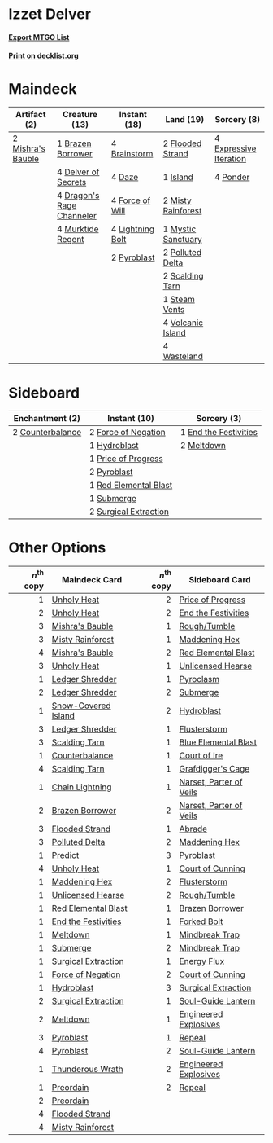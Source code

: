 # Izzet Delver

#### [Export MTGO List](../collection/Izzet%20Delver/Izzet%20Delver.txt)
#### [Print on decklist.org](http://decklist.org/?deckmain=4%09Brainstorm%0A1%09Brazen%20Borrower%0A4%09Daze%0A4%09Delver%20of%20Secrets%0A4%09Dragon's%20Rage%20Channeler%0A4%09Expressive%20Iteration%0A2%09Flooded%20Strand%0A4%09Force%20of%20Will%0A1%09Island%0A4%09Lightning%20Bolt%0A2%09Mishra's%20Bauble%0A2%09Misty%20Rainforest%0A4%09Murktide%20Regent%0A1%09Mystic%20Sanctuary%0A2%09Polluted%20Delta%0A4%09Ponder%0A2%09Pyroblast%0A2%09Scalding%20Tarn%0A1%09Steam%20Vents%0A4%09Volcanic%20Island%0A4%09Wasteland&deckside=2%09Counterbalance%0A1%09End%20the%20Festivities%0A2%09Force%20of%20Negation%0A1%09Hydroblast%0A2%09Meltdown%0A1%09Price%20of%20Progress%0A2%09Pyroblast%0A1%09Red%20Elemental%20Blast%0A1%09Submerge%0A2%09Surgical%20Extraction)
# Maindeck

|                                        Artifact (2)                                        |                                           Creature (13)                                            |                                      Instant (18)                                      |                                          Land (19)                                          |                                           Sorcery (8)                                           |
|--------------------------------------------------------------------------------------------|----------------------------------------------------------------------------------------------------|----------------------------------------------------------------------------------------|---------------------------------------------------------------------------------------------|-------------------------------------------------------------------------------------------------|
|2 [Mishra's Bauble](http://gatherer.wizards.com/Pages/Card/Details.aspx?multiverseid=122122)|1 [Brazen Borrower](http://gatherer.wizards.com/Pages/Card/Details.aspx?multiverseid=473001)        |4 [Brainstorm](http://gatherer.wizards.com/Pages/Card/Details.aspx?multiverseid=3897)   |2 [Flooded Strand](http://gatherer.wizards.com/Pages/Card/Details.aspx?multiverseid=405098)  |4 [Expressive Iteration](http://gatherer.wizards.com/Pages/Card/Details.aspx?multiverseid=513678)|
|                                                                                            |4 [Delver of Secrets](http://gatherer.wizards.com/Pages/Card/Details.aspx?multiverseid=226749)      |4 [Daze](http://gatherer.wizards.com/Pages/Card/Details.aspx?multiverseid=189255)       |1 [Island](http://gatherer.wizards.com/Pages/Card/Details.aspx?multiverseid=439857)          |4 [Ponder](http://gatherer.wizards.com/Pages/Card/Details.aspx?multiverseid=451051)              |
|                                                                                            |4 [Dragon's Rage Channeler](http://gatherer.wizards.com/Pages/Card/Details.aspx?multiverseid=522197)|4 [Force of Will](http://gatherer.wizards.com/Pages/Card/Details.aspx?multiverseid=3107)|2 [Misty Rainforest](http://gatherer.wizards.com/Pages/Card/Details.aspx?multiverseid=405102)|                                                                                                 |
|                                                                                            |4 [Murktide Regent](http://gatherer.wizards.com/Pages/Card/Details.aspx?multiverseid=522128)        |4 [Lightning Bolt](http://gatherer.wizards.com/Pages/Card/Details.aspx?multiverseid=806)|1 [Mystic Sanctuary](http://gatherer.wizards.com/Pages/Card/Details.aspx?multiverseid=473209)|                                                                                                 |
|                                                                                            |                                                                                                    |2 [Pyroblast](http://gatherer.wizards.com/Pages/Card/Details.aspx?multiverseid=4083)    |2 [Polluted Delta](http://gatherer.wizards.com/Pages/Card/Details.aspx?multiverseid=405104)  |                                                                                                 |
|                                                                                            |                                                                                                    |                                                                                        |2 [Scalding Tarn](http://gatherer.wizards.com/Pages/Card/Details.aspx?multiverseid=405107)   |                                                                                                 |
|                                                                                            |                                                                                                    |                                                                                        |1 [Steam Vents](http://gatherer.wizards.com/Pages/Card/Details.aspx?multiverseid=405109)     |                                                                                                 |
|                                                                                            |                                                                                                    |                                                                                        |4 [Volcanic Island](http://gatherer.wizards.com/Pages/Card/Details.aspx?multiverseid=887)    |                                                                                                 |
|                                                                                            |                                                                                                    |                                                                                        |4 [Wasteland](http://gatherer.wizards.com/Pages/Card/Details.aspx?multiverseid=413790)       |                                                                                                 |


# Sideboard

|                                      Enchantment (2)                                      |                                          Instant (10)                                          |                                          Sorcery (3)                                           |
|-------------------------------------------------------------------------------------------|------------------------------------------------------------------------------------------------|------------------------------------------------------------------------------------------------|
|2 [Counterbalance](http://gatherer.wizards.com/Pages/Card/Details.aspx?multiverseid=121159)|2 [Force of Negation](http://gatherer.wizards.com/Pages/Card/Details.aspx?multiverseid=464001)  |1 [End the Festivities](http://gatherer.wizards.com/Pages/Card/Details.aspx?multiverseid=541010)|
|                                                                                           |1 [Hydroblast](http://gatherer.wizards.com/Pages/Card/Details.aspx?multiverseid=3915)           |2 [Meltdown](http://gatherer.wizards.com/Pages/Card/Details.aspx?multiverseid=10466)            |
|                                                                                           |1 [Price of Progress](http://gatherer.wizards.com/Pages/Card/Details.aspx?multiverseid=413683)  |                                                                                                |
|                                                                                           |2 [Pyroblast](http://gatherer.wizards.com/Pages/Card/Details.aspx?multiverseid=4083)            |                                                                                                |
|                                                                                           |1 [Red Elemental Blast](http://gatherer.wizards.com/Pages/Card/Details.aspx?multiverseid=814)   |                                                                                                |
|                                                                                           |1 [Submerge](http://gatherer.wizards.com/Pages/Card/Details.aspx?multiverseid=21296)            |                                                                                                |
|                                                                                           |2 [Surgical Extraction](http://gatherer.wizards.com/Pages/Card/Details.aspx?multiverseid=397706)|                                                                                                |


# Other Options

|*n*<sup>th</sup> copy|                                        Maindeck Card                                         |*n*<sup>th</sup> copy|                                          Sideboard Card                                          |
|--------------------:|----------------------------------------------------------------------------------------------|--------------------:|--------------------------------------------------------------------------------------------------|
|                    1|[Unholy Heat](http://gatherer.wizards.com/Pages/Card/Details.aspx?multiverseid=522221)        |                    2|[Price of Progress](http://gatherer.wizards.com/Pages/Card/Details.aspx?multiverseid=413683)      |
|                    2|[Unholy Heat](http://gatherer.wizards.com/Pages/Card/Details.aspx?multiverseid=522221)        |                    2|[End the Festivities](http://gatherer.wizards.com/Pages/Card/Details.aspx?multiverseid=541010)    |
|                    3|[Mishra's Bauble](http://gatherer.wizards.com/Pages/Card/Details.aspx?multiverseid=122122)    |                    1|[Rough/Tumble](http://gatherer.wizards.com/Pages/Card/Details.aspx?multiverseid=376475)           |
|                    3|[Misty Rainforest](http://gatherer.wizards.com/Pages/Card/Details.aspx?multiverseid=405102)   |                    1|[Maddening Hex](http://gatherer.wizards.com/Pages/Card/Details.aspx?multiverseid=531937)          |
|                    4|[Mishra's Bauble](http://gatherer.wizards.com/Pages/Card/Details.aspx?multiverseid=122122)    |                    2|[Red Elemental Blast](http://gatherer.wizards.com/Pages/Card/Details.aspx?multiverseid=814)       |
|                    3|[Unholy Heat](http://gatherer.wizards.com/Pages/Card/Details.aspx?multiverseid=522221)        |                    1|[Unlicensed Hearse](http://gatherer.wizards.com/Pages/Card/Details.aspx?multiverseid=555447)      |
|                    1|[Ledger Shredder](http://gatherer.wizards.com/Pages/Card/Details.aspx?multiverseid=555247)    |                    1|[Pyroclasm](http://gatherer.wizards.com/Pages/Card/Details.aspx?multiverseid=129801)              |
|                    2|[Ledger Shredder](http://gatherer.wizards.com/Pages/Card/Details.aspx?multiverseid=555247)    |                    2|[Submerge](http://gatherer.wizards.com/Pages/Card/Details.aspx?multiverseid=21296)                |
|                    1|[Snow-Covered Island](http://gatherer.wizards.com/Pages/Card/Details.aspx?multiverseid=121130)|                    2|[Hydroblast](http://gatherer.wizards.com/Pages/Card/Details.aspx?multiverseid=3915)               |
|                    3|[Ledger Shredder](http://gatherer.wizards.com/Pages/Card/Details.aspx?multiverseid=555247)    |                    1|[Flusterstorm](http://gatherer.wizards.com/Pages/Card/Details.aspx?multiverseid=228255)           |
|                    3|[Scalding Tarn](http://gatherer.wizards.com/Pages/Card/Details.aspx?multiverseid=405107)      |                    1|[Blue Elemental Blast](http://gatherer.wizards.com/Pages/Card/Details.aspx?multiverseid=694)      |
|                    1|[Counterbalance](http://gatherer.wizards.com/Pages/Card/Details.aspx?multiverseid=121159)     |                    1|[Court of Ire](http://gatherer.wizards.com/Pages/Card/Details.aspx?multiverseid=497690)           |
|                    4|[Scalding Tarn](http://gatherer.wizards.com/Pages/Card/Details.aspx?multiverseid=405107)      |                    1|[Grafdigger's Cage](http://gatherer.wizards.com/Pages/Card/Details.aspx?multiverseid=278452)      |
|                    1|[Chain Lightning](http://gatherer.wizards.com/Pages/Card/Details.aspx?multiverseid=446139)    |                    1|[Narset, Parter of Veils](http://gatherer.wizards.com/Pages/Card/Details.aspx?multiverseid=460988)|
|                    2|[Brazen Borrower](http://gatherer.wizards.com/Pages/Card/Details.aspx?multiverseid=473001)    |                    2|[Narset, Parter of Veils](http://gatherer.wizards.com/Pages/Card/Details.aspx?multiverseid=460988)|
|                    3|[Flooded Strand](http://gatherer.wizards.com/Pages/Card/Details.aspx?multiverseid=405098)     |                    1|[Abrade](http://gatherer.wizards.com/Pages/Card/Details.aspx?multiverseid=430772)                 |
|                    3|[Polluted Delta](http://gatherer.wizards.com/Pages/Card/Details.aspx?multiverseid=405104)     |                    2|[Maddening Hex](http://gatherer.wizards.com/Pages/Card/Details.aspx?multiverseid=531937)          |
|                    1|[Predict](http://gatherer.wizards.com/Pages/Card/Details.aspx?multiverseid=451053)            |                    3|[Pyroblast](http://gatherer.wizards.com/Pages/Card/Details.aspx?multiverseid=4083)                |
|                    4|[Unholy Heat](http://gatherer.wizards.com/Pages/Card/Details.aspx?multiverseid=522221)        |                    1|[Court of Cunning](http://gatherer.wizards.com/Pages/Card/Details.aspx?multiverseid=497583)       |
|                    1|[Maddening Hex](http://gatherer.wizards.com/Pages/Card/Details.aspx?multiverseid=531937)      |                    2|[Flusterstorm](http://gatherer.wizards.com/Pages/Card/Details.aspx?multiverseid=228255)           |
|                    1|[Unlicensed Hearse](http://gatherer.wizards.com/Pages/Card/Details.aspx?multiverseid=555447)  |                    2|[Rough/Tumble](http://gatherer.wizards.com/Pages/Card/Details.aspx?multiverseid=376475)           |
|                    1|[Red Elemental Blast](http://gatherer.wizards.com/Pages/Card/Details.aspx?multiverseid=814)   |                    1|[Brazen Borrower](http://gatherer.wizards.com/Pages/Card/Details.aspx?multiverseid=473001)        |
|                    1|[End the Festivities](http://gatherer.wizards.com/Pages/Card/Details.aspx?multiverseid=541010)|                    1|[Forked Bolt](http://gatherer.wizards.com/Pages/Card/Details.aspx?multiverseid=401702)            |
|                    1|[Meltdown](http://gatherer.wizards.com/Pages/Card/Details.aspx?multiverseid=10466)            |                    1|[Mindbreak Trap](http://gatherer.wizards.com/Pages/Card/Details.aspx?multiverseid=197532)         |
|                    1|[Submerge](http://gatherer.wizards.com/Pages/Card/Details.aspx?multiverseid=21296)            |                    2|[Mindbreak Trap](http://gatherer.wizards.com/Pages/Card/Details.aspx?multiverseid=197532)         |
|                    1|[Surgical Extraction](http://gatherer.wizards.com/Pages/Card/Details.aspx?multiverseid=397706)|                    1|[Energy Flux](http://gatherer.wizards.com/Pages/Card/Details.aspx?multiverseid=1199)              |
|                    1|[Force of Negation](http://gatherer.wizards.com/Pages/Card/Details.aspx?multiverseid=464001)  |                    2|[Court of Cunning](http://gatherer.wizards.com/Pages/Card/Details.aspx?multiverseid=497583)       |
|                    1|[Hydroblast](http://gatherer.wizards.com/Pages/Card/Details.aspx?multiverseid=3915)           |                    3|[Surgical Extraction](http://gatherer.wizards.com/Pages/Card/Details.aspx?multiverseid=397706)    |
|                    2|[Surgical Extraction](http://gatherer.wizards.com/Pages/Card/Details.aspx?multiverseid=397706)|                    1|[Soul-Guide Lantern](http://gatherer.wizards.com/Pages/Card/Details.aspx?multiverseid=476488)     |
|                    2|[Meltdown](http://gatherer.wizards.com/Pages/Card/Details.aspx?multiverseid=10466)            |                    1|[Engineered Explosives](http://gatherer.wizards.com/Pages/Card/Details.aspx?multiverseid=50139)   |
|                    3|[Pyroblast](http://gatherer.wizards.com/Pages/Card/Details.aspx?multiverseid=4083)            |                    1|[Repeal](http://gatherer.wizards.com/Pages/Card/Details.aspx?multiverseid=405357)                 |
|                    4|[Pyroblast](http://gatherer.wizards.com/Pages/Card/Details.aspx?multiverseid=4083)            |                    2|[Soul-Guide Lantern](http://gatherer.wizards.com/Pages/Card/Details.aspx?multiverseid=476488)     |
|                    1|[Thunderous Wrath](http://gatherer.wizards.com/Pages/Card/Details.aspx?multiverseid=239985)   |                    2|[Engineered Explosives](http://gatherer.wizards.com/Pages/Card/Details.aspx?multiverseid=50139)   |
|                    1|[Preordain](http://gatherer.wizards.com/Pages/Card/Details.aspx?multiverseid=405347)          |                    2|[Repeal](http://gatherer.wizards.com/Pages/Card/Details.aspx?multiverseid=405357)                 |
|                    2|[Preordain](http://gatherer.wizards.com/Pages/Card/Details.aspx?multiverseid=405347)          |                     |                                                                                                  |
|                    4|[Flooded Strand](http://gatherer.wizards.com/Pages/Card/Details.aspx?multiverseid=405098)     |                     |                                                                                                  |
|                    4|[Misty Rainforest](http://gatherer.wizards.com/Pages/Card/Details.aspx?multiverseid=405102)   |                     |                                                                                                  |

